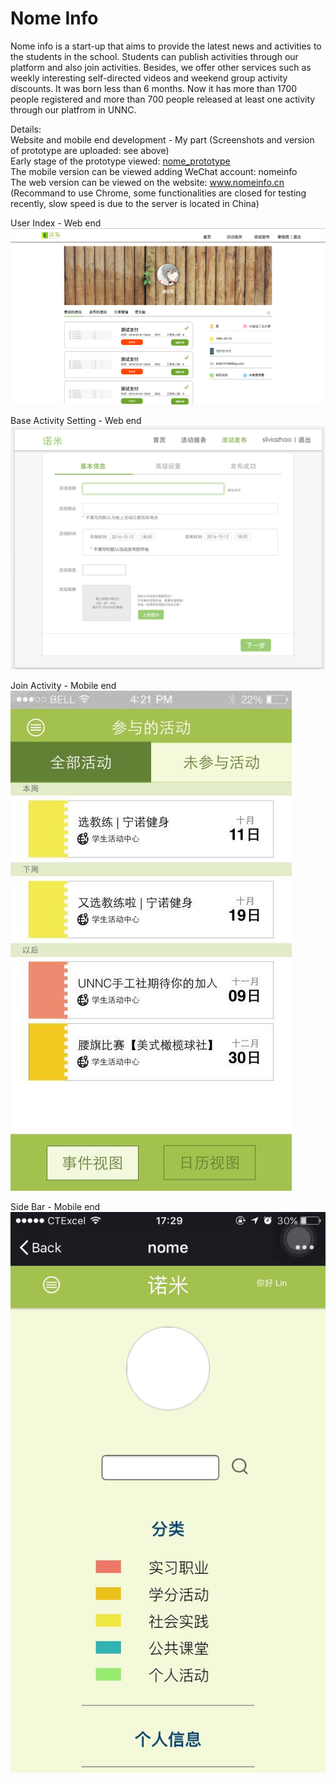 # Nome Info

Nome info is a start-up that aims to provide the latest news and activities to the students in the school. Students can publish activities through our platform and also join activities. Besides, we offer other services such as weekly interesting self-directed videos and weekend group activity discounts. It was born less than 6 months. Now it has more than 1700 people registered and more than 700 people released at least one activity through our platfrom in UNNC.  

Details:   
Website and mobile end development - My part (Screenshots and version of prototype are uploaded: see above)    
Early stage of the prototype viewed: [nome_prototype](https://github.com/littlebugivy/Nome/tree/master/nome_prototype)  
The mobile version can be viewed adding WeChat account: nomeinfo  
The web version can be viewed on the website: www.nomeinfo.cn (Recommand to use Chrome, some functionalities are closed for testing recently, slow speed is due to the server is located in China)  


 User Index - Web end
![alt tag](https://github.com/littlebugivy/Nome/blob/master/user_index.png)

 Base Activity Setting - Web end   
![alt tag](https://github.com/littlebugivy/Nome/blob/master/base_setting.png)

 Join Activity - Mobile end   
![alt tag](https://github.com/littlebugivy/Nome/blob/master/join_activity.jpg)

 Side Bar - Mobile end  
![alt tag](https://github.com/littlebugivy/Nome/blob/master/sidebar.jpg)

